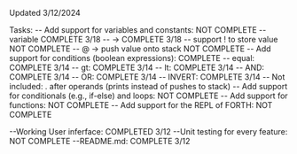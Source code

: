Updated 3/12/2024

Tasks:
-- Add support for variables and constants: NOT COMPLETE
    -- variable <variable name> COMPLETE 3/18
    -- <variable name> -> COMPLETE 3/18
    -- support ! to store value NOT COMPLETE
    -- <variable name> @ -> push value onto stack NOT COMPLETE
-- Add support for conditions (boolean expressions): COMPLETE
    -- equal: COMPLETE 3/14
    -- gt: COMPLETE 3/14
    -- lt: COMPLETE 3/14
    -- AND: COMPLETE 3/14
    -- OR: COMPLETE 3/14
    -- INVERT: COMPLETE 3/14
    -- Not included: . after operands (prints instead of pushes to stack)
-- Add support for conditionals (e.g., if-else) and loops: NOT COMPLETE
-- Add support for functions: NOT COMPLETE
-- Add support for the REPL of FORTH: NOT COMPLETE

--Working User inferface: COMPLETED 3/12
--Unit testing for every feature: NOT COMPLETE 
--README.md: COMPLETE 3/12